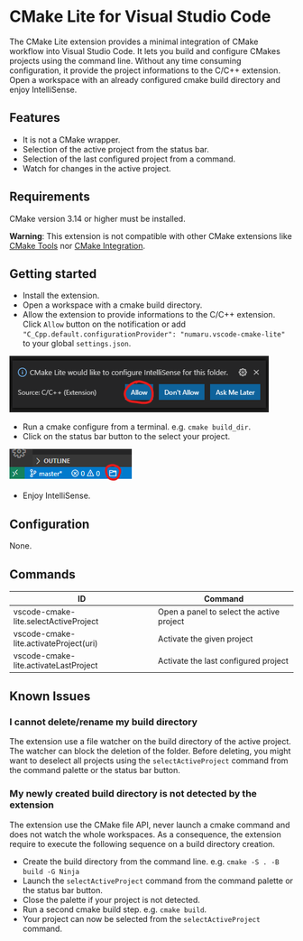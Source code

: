 # CMake Lite for Visual Studio Code

The CMake Lite extension provides a minimal integration of CMake workflow into Visual Studio Code. It lets you build and configure CMakes projects using the command line. Without any time consuming configuration, it provide the project informations to the C/C++ extension. Open a workspace with an already configured cmake build directory and enjoy IntelliSense.

## Features

* It is not a CMake wrapper.
* Selection of the active project from the status bar.
* Selection of the last configured project from a command.
* Watch for changes in the active project.

## Requirements

CMake version 3.14 or higher must be installed.

**Warning**: This extension is not compatible with other CMake extensions like [CMake Tools](https://github.com/microsoft/vscode-cmake-tools) nor [CMake Integration](https://github.com/go2sh/cmake-integration-vscode).

## Getting started

* Install the extension.
* Open a workspace with a cmake build directory.
* Allow the extension to provide informations to the C/C++ extension. Click `Allow` button on the notification or add `"C_Cpp.default.configurationProvider": "numaru.vscode-cmake-lite"` to your global `settings.json`.

![Allow notification](img/allow.png)

* Run a cmake configure from a terminal. e.g. `cmake build_dir`.
* Click on the status bar button to the select your project.

![Status Bar Button](img/button.png)

* Enjoy IntelliSense.

## Configuration

None.

## Commands

ID | Command
--- | ---
vscode-cmake-lite.selectActiveProject | Open a panel to select the active project
vscode-cmake-lite.activateProject(uri) | Activate the given project
vscode-cmake-lite.activateLastProject | Activate the last configured project

## Known Issues

### I cannot delete/rename my build directory

The extension use a file watcher on the build directory of the active project. The watcher can block the deletion of the folder. Before deleting, you might want to deselect all projects using the `selectActiveProject` command from the command palette or the status bar button.

### My newly created build directory is not detected by the extension

The extension use the CMake file API, never launch a cmake command and does not watch the whole workspaces. As a consequence, the extension require to execute the following sequence on a build directory creation.

* Create the build directory from the command line. e.g. `cmake -S . -B build -G Ninja`
* Launch the `selectActiveProject` command from the command palette or the status bar button.
* Close the palette if your project is not detected.
* Run a second cmake build step. e.g. `cmake build`.
* Your project can now be selected from the `selectActiveProject` command.
